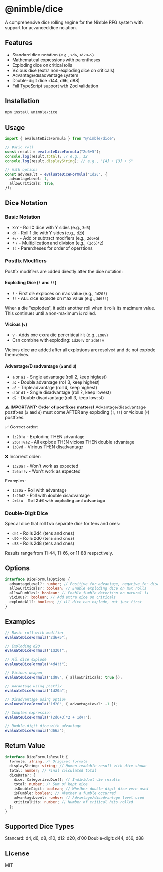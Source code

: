 # @nimble/dice

A comprehensive dice rolling engine for the Nimble RPG system with support for advanced dice notation.

## Features

- Standard dice notation (e.g., `2d6`, `1d20+5`)
- Mathematical expressions with parentheses
- Exploding dice on critical rolls
- Vicious dice (extra non-exploding dice on criticals)
- Advantage/disadvantage system
- Double-digit dice (d44, d66, d88)
- Full TypeScript support with Zod validation

## Installation

```bash
npm install @nimble/dice
```

## Usage

```typescript
import { evaluateDiceFormula } from "@nimble/dice";

// Basic roll
const result = evaluateDiceFormula("2d6+5");
console.log(result.total); // e.g., 12
console.log(result.displayString); // e.g., "[4] + [3] + 5"

// With options
const advResult = evaluateDiceFormula("1d20", {
  advantageLevel: 1,
  allowCriticals: true,
});
```

## Dice Notation

### Basic Notation

- `XdY` - Roll X dice with Y sides (e.g., `3d6`)
- `dY` - Roll 1 die with Y sides (e.g., `d20`)
- `+/-` - Add or subtract modifiers (e.g., `2d6+5`)
- `*` `/` - Multiplication and division (e.g., `(2d6)*2`)
- `()` - Parentheses for order of operations

### Postfix Modifiers

Postfix modifiers are added directly after the dice notation:

#### Exploding Dice (`!` and `!!`)

- `!` - First die explodes on max value (e.g., `1d20!`)
- `!!` - ALL dice explode on max value (e.g., `3d6!!`)

When a die "explodes", it adds another roll when it rolls its maximum value. This continues until a non-maximum is rolled.

#### Vicious (`v`)

- `v` - Adds one extra die per critical hit (e.g., `1d8v`)
- Can combine with exploding: `1d20!v` or `2d6!!v`

Vicious dice are added after all explosions are resolved and do not explode themselves.

#### Advantage/Disadvantage (`a` and `d`)

- `a` or `a1` - Single advantage (roll 2, keep highest)
- `a2` - Double advantage (roll 3, keep highest)
- `a3` - Triple advantage (roll 4, keep highest)
- `d` or `d1` - Single disadvantage (roll 2, keep lowest)
- `d2` - Double disadvantage (roll 3, keep lowest)

**⚠️ IMPORTANT: Order of postfixes matters!**
Advantage/disadvantage postfixes (`a` and `d`) must come AFTER any exploding (`!`, `!!`) or vicious (`v`) postfixes.

✅ Correct order:

- `1d20!a` - Exploding THEN advantage
- `2d6!!va2` - All explode THEN vicious THEN double advantage
- `1d8vd` - Vicious THEN disadvantage

❌ Incorrect order:

- `1d20a!` - Won't work as expected
- `2d6a!!v` - Won't work as expected

Examples:

- `1d20a` - Roll with advantage
- `1d20d2` - Roll with double disadvantage
- `2d6!a` - Roll 2d6 with exploding and advantage

### Double-Digit Dice

Special dice that roll two separate dice for tens and ones:

- `d44` - Rolls 2d4 (tens and ones)
- `d66` - Rolls 2d6 (tens and ones)
- `d88` - Rolls 2d8 (tens and ones)

Results range from 11-44, 11-66, or 11-88 respectively.

## Options

```typescript
interface DiceFormulaOptions {
  advantageLevel?: number; // Positive for advantage, negative for disadvantage
  allowCriticals?: boolean; // Enable exploding dice on max rolls
  allowFumbles?: boolean; // Enable fumble detection on natural 1s
  vicious?: boolean; // Add extra dice on criticals
  explodeAll?: boolean; // All dice can explode, not just first
}
```

## Examples

```typescript
// Basic roll with modifier
evaluateDiceFormula("2d6+5");

// Exploding d20
evaluateDiceFormula("1d20!");

// All dice explode
evaluateDiceFormula("4d4!!");

// Vicious weapon
evaluateDiceFormula("1d8v", { allowCriticals: true });

// Advantage using postfix
evaluateDiceFormula("1d20a");

// Disadvantage using option
evaluateDiceFormula("1d20", { advantageLevel: -1 });

// Complex expression
evaluateDiceFormula("(2d6+3)*2 + 1d4!");

// Double-digit dice with advantage
evaluateDiceFormula("d66a");
```

## Return Value

```typescript
interface DiceFormulaResult {
  formula: string; // Original formula
  displayString: string; // Human-readable result with dice shown
  total: number; // Final calculated total
  diceData?: {
    dice: CategorizedDie[]; // Individual die results
    total: number; // Sum of kept dice
    isDoubleDigit: boolean; // Whether double-digit dice were used
    isFumble: boolean; // Whether a fumble occurred
    advantageLevel: number; // Advantage/disadvantage level used
    criticalHits: number; // Number of critical hits rolled
  };
}
```

## Supported Dice Types

Standard: d4, d6, d8, d10, d12, d20, d100
Double-digit: d44, d66, d88

## License

MIT
